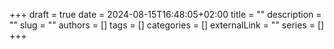 +++ 
draft = true
date = 2024-08-15T16:48:05+02:00
title = ""
description = ""
slug = ""
authors = []
tags = []
categories = []
externalLink = ""
series = []
+++
